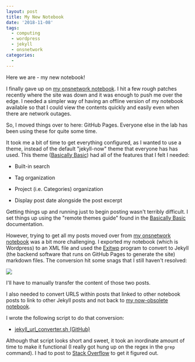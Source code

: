 ```yaml
---
layout: post
title: My New Notebook
date: '2018-11-08'
tags:
  - computing
  - wordpress
  - jekyll
  - onsnetwork
categories:
  -
---
```

Here we are - my new notebook!

I finally gave up on [my onsnetwork notebook](onsnetwork.org/kubu4). I hit a few rough patches recently where the site was down and it was enough to push me over the edge. I needed a simpler way of having an offline version of my notebook available so that I could view the contents quickly and easily even when there are network outages.

So, I moved things over to here: GitHub Pages. Everyone else in the lab has been using these for quite some time.

It took me a bit of time to get everything configured, as I wanted to use a theme, instead of the default "jekyll-now" theme that everyone has has used. This theme ([Basically Basic](httpss://mmistakes.github.io/jekyll-theme-basically-basic/)) had all of the features that I felt I needed:

- Built-in search

- Tag organization

- Project (i.e. Categories) organization

- Display post date alongside the post excerpt

Getting things up and running just to begin posting wasn't terribly difficult. I set things up using the "remote themes guide" found in the [Basically Basic](httpss://mmistakes.github.io/jekyll-theme-basically-basic/) documentation.

However, trying to get all my posts moved over from [my onsnetwork notebook](onsnetwork.org/kubu4) was a bit more challenging. I exported my notebook (which is Wordpress) to an XML file and used the [Exitwp](httpss://github.com/thomasf/exitwp) program to convert to Jekyll (the backend software that runs on GitHub Pages to generate the site) markdown files. The conversion hit some snags that I still haven't resolved:

![](httpss://raw.githubusercontent.com/RobertsLab/sams-notebook/master/images/screencaps/20181107_001.png)

I'll have to manually transfer the content of those two posts.

I also needed to convert URLS within posts that linked to other notebook posts to link to other Jekyll posts and not back to [my now-obsolete notebook](onsnetwork.org/kubu4).

I wrote the following script to do that conversion:

- [jekyll_url_converter.sh (GitHub)](httpss://github.com/kubu4/Scripts/blob/master/bash/jekyll_url_converter.sh)

Although that script looks short and sweet, it took an inordinate amount of time to make it functional (I really got hung up on the regex in the ```grep``` command). I had to post to [Stack Overflow](httpss://stackoverflow.com/questions/53213379/grep-o-multiple-occurrences-of-variable-string-in-same-line) to get it figured out.
